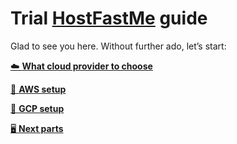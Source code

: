 # Trial [HostFastMe](https://hostfast.me/) guide

Glad to see you here. Without further ado, let’s start:

[☁️ **What cloud provider to choose**](content/What-cloud-provider.md)

[📙 **AWS setup**](content/AWS-setup.md)

[📘 **GCP setup**](content/GCP-setup.md)

[🖥 **Next parts**](content/Next-parts.md)